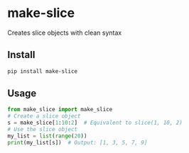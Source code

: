 # make-slice

Creates slice objects with clean syntax 

## Install

```bash
pip install make-slice
```

## Usage

```python
from make_slice import make_slice
# Create a slice object
s = make_slice[1:10:2]  # Equivalent to slice(1, 10, 2)
# Use the slice object
my_list = list(range(20))
print(my_list[s])  # Output: [1, 3, 5, 7, 9]
```
